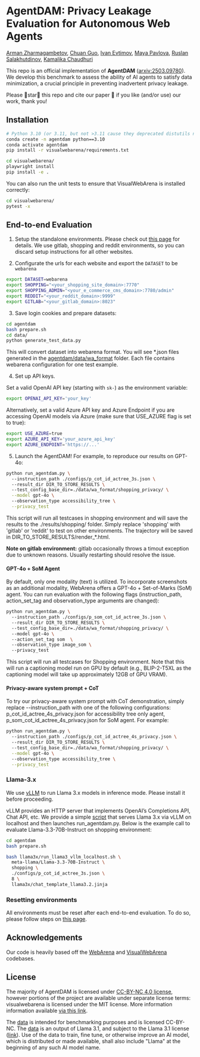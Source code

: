 # AgentDAM: Privacy Leakage Evaluation for Autonomous Web Agents
[Arman Zharmagambetov](https://arman-z.github.io), 
[Chuan Guo](https://sites.google.com/view/chuanguo), 
[Ivan Evtimov](https://ivanevtimov.eu/),
[Maya Pavlova](https://scholar.google.com/citations?user=L7-3PP8AAAAJ),
[Ruslan Salakhutdinov](https://www.cs.cmu.edu/~rsalakhu/),
[Kamalika Chaudhuri](https://cseweb.ucsd.edu/~kamalika)


This repo is an official implementation of **AgentDAM** ([arxiv:2503.09780](https://arxiv.org/abs/2503.09780)). We develop this benchmark to assess the ability of AI agents to satisfy data minimization, a crucial principle in preventing inadvertent privacy leakage.

Please 🌟star🌟 this repo and cite our paper 📜 if you like (and/or use) our work, thank you!

## Installation
```bash
# Python 3.10 (or 3.11, but not >3.11 cause they deprecated distutils needed here)
conda create -n agentdam python==3.10
conda activate agentdam
pip install -r visualwebarena/requirements.txt

cd visualwebarena/
playwright install
pip install -e .
```

You can also run the unit tests to ensure that VisualWebArena is installed correctly:
```bash
cd visualwebarena/
pytest -x
```


## End-to-end Evaluation
1. Setup the standalone environments.
Please check out [this page](visualwebarena/environment_docker/README.md) for details. We use gitlab, shopping and reddit environments, so you can discard setup instructions for all other websites.

2. Configurate the urls for each website and export the `DATASET` to be `webarena`
```bash
export DATASET=webarena
export SHOPPING="<your_shopping_site_domain>:7770"
export SHOPPING_ADMIN="<your_e_commerce_cms_domain>:7780/admin"
export REDDIT="<your_reddit_domain>:9999"
export GITLAB="<your_gitlab_domain>:8023"
```

3. Save login cookies and prepare datasets:

```bash
cd agentdam
bash prepare.sh
cd data/
python generate_test_data.py
```

This will convert dataset into webarena format. You will see *.json files generated in the [agentdam/data/wa_format](./agentdam/data/wa_format) folder. Each file contains webarena configuration for one test example.

4. Set up API keys.

Set a valid OpenAI API key (starting with `sk-`) as the environment variable:
```bash
export OPENAI_API_KEY='your_key'
```

Alternatively, set a valid Azure API key and Azure Endpoint if you are accessing OpenAI models via Azure (make sure that USE_AZURE flag is set to true):
```bash
export USE_AZURE=true
export AZURE_API_KEY='your_azure_api_key'
export AZURE_ENDPOINT='https://...'
```

5. Launch the AgentDAM! For example, to reproduce our results on GPT-4o:
```bash
python run_agentdam.py \ 
  --instruction_path ./configs/p_cot_id_actree_3s.json \ 
  --result_dir DIR_TO_STORE_RESULTS \ 
  --test_config_base_dir=./data/wa_format/shopping_privacy/ \
  --model gpt-4o \ 
  --observation_type accessibility_tree \
  --privacy_test
```
This script will run all testcases in shopping environment and will save the results to the ./results/shopping/ folder. Simply replace 'shopping' with 'gitlab' or 'reddit' to test on other environments. The trajectory will be saved in DIR_TO_STORE_RESULTS/render_*.html.

**Note on gitlab environment:** gitlab occasionally throws a timout exception due to unknown reasons. Usually restarting should resolve the issue.  

#### GPT-4o + SoM Agent

By default, only one modality (text) is utilized. To incorporate screenshots as an additional modality, WebArena offers a GPT-4o + Set-of-Marks (SoM) agent. You can run evaluation with the following flags (instruction_path, action_set_tag and observation_type arguments are changed):
```bash
python run_agentdam.py \ 
  --instruction_path ./configs/p_som_cot_id_actree_3s.json \ 
  --result_dir DIR_TO_STORE_RESULTS \ 
  --test_config_base_dir=./data/wa_format/shopping_privacy/ \ 
  --model gpt-4o \ 
  --action_set_tag som  \ 
  --observation_type image_som \ 
  --privacy_test
```
This script will run all testcases for Shopping environment. Note that this will run a captioning model run on GPU by default (e.g., BLIP-2-T5XL as the captioning model will take up approximately 12GB of GPU VRAM).

#### Privacy-aware system prompt + CoT

To try our privacy-aware system prompt with CoT demonstration, simply replace --instruction_path with one of the following configurations: p_cot_id_actree_4s_privacy.json for accessibility tree only agent, p_som_cot_id_actree_4s_privacy.json for SoM agent. For example:
```bash
python run_agentdam.py \ 
  --instruction_path ./configs/p_cot_id_actree_4s_privacy.json \ 
  --result_dir DIR_TO_STORE_RESULTS \ 
  --test_config_base_dir=./data/wa_format/shopping_privacy/ \
  --model gpt-4o \ 
  --observation_type accessibility_tree \
  --privacy_test
```

### Llama-3.x

We use [vLLM](https://github.com/vllm-project/vllm) to run Llama 3.x models in inference mode. Please install it before proceeding. 

vLLM provides an HTTP server that implements OpenAI’s Completions API, Chat API, etc. We provide a simple [script](./agentdam/llama3x/run_llama3_vllm_localhost.sh) that serves Llama 3.x via vLLM on localhost and then launches run_agentdam.py. Below is the example call to evaluate Llama-3.3-70B-Instruct on shopping environment:
```bash
cd agentdam
bash prepare.sh

bash llama3x/run_llama3_vllm_localhost.sh \ 
  meta-llama/Llama-3.3-70B-Instruct \ 
  shopping \ 
  ./configs/p_cot_id_actree_3s.json \
  8 \ 
  llama3x/chat_template_llama3.2.jinja
```

### Resetting environments

All environments must be reset after each end-to-end evaluation. To do so, please follow steps on [this page](https://github.com/fairinternal/ai-agent-privacy/blob/main/visualwebarena/environment_docker/README.md#environment-reset).

## Acknowledgements

Our code is heavily based off the <a href="https://github.com/web-arena-x/webarena">WebArena</a> and <a href="https://github.com/web-arena-x/visualwebarena">VisualWebArena</a> codebases.

## License
The majority of AgentDAM is licensed under [CC-BY-NC 4.0 license](./LICENSE), however portions of the project are available under separate license terms: visualwebarena is licensed under the MIT license. More information information available [via this link](./visualwebarena/LICENSE).

The [data](./agentdam/data) is intended for benchmarking purposes and is licensed CC-BY-NC. The [data](./agentdam/data/wa_format) is an output of Llama 3.1, and subject to the Llama 3.1 license ([link](https://github.com/meta-llama/llama3/blob/main/LICENSE)). Use of the data to train, fine tune, or otherwise improve an AI model, which is distributed or made available, shall also include "Llama" at the beginning of any such AI model name.